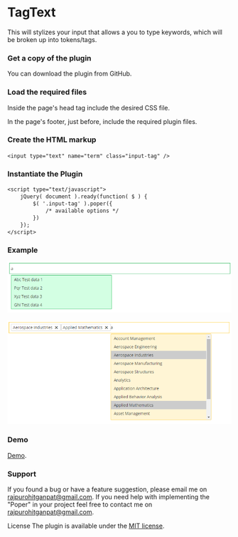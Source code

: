 # TagText
This will stylizes your input that allows a you to type keywords, which will be broken up into tokens/tags.

###  Get a copy of the plugin
You can download the plugin from GitHub.

###  Load the required files
Inside the page's head tag include the desired CSS file.

In the page's footer, just before, include the required plugin files.

###  Create the HTML markup
`<input type="text" name="term" class="input-tag" />`

### Instantiate the Plugin
```
<script type="text/javascript">
    jQuery( document ).ready(function( $ ) { 
        $( '.input-tag' ).poper({
            /* available options */
        })
    }); 
</script>

```

### Example
![Screenshot](tag-text-1.png)

![Screenshot](tag-text-2.png)

### Demo
[Demo](https://gsrajpurohit.github.io/TagText/).

### Support
If you found a bug or have a feature suggestion, please email me on rajpurohitganpat@gmail.com.
If you need help with implementing the "Poper" in your project feel free to contact me on rajpurohitganpat@gmail.com.

License The plugin is available under the [MIT license](https://opensource.org/licenses/MIT).
